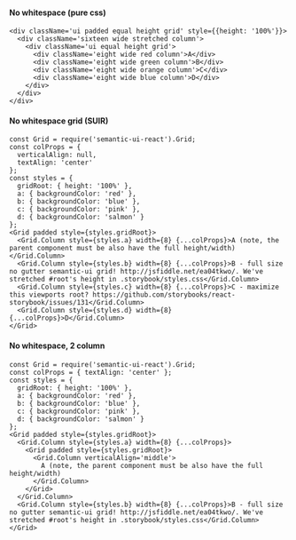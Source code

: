 #### No whitespace (pure css)

    <div className='ui padded equal height grid' style={{height: '100%'}}>
      <div className='sixteen wide stretched column'>
        <div className='ui equal height grid'>
          <div className='eight wide red column'>A</div>
          <div className='eight wide green column'>B</div>
          <div className='eight wide orange column'>C</div>
          <div className='eight wide blue column'>D</div>
        </div>
      </div>
    </div>


####  No whitespace grid (SUIR)

    const Grid = require('semantic-ui-react').Grid;
    const colProps = {
      verticalAlign: null,
      textAlign: 'center'
    };
    const styles = {
      gridRoot: { height: '100%' },
      a: { backgroundColor: 'red' },
      b: { backgroundColor: 'blue' },
      c: { backgroundColor: 'pink' },
      d: { backgroundColor: 'salmon' }
    };
    <Grid padded style={styles.gridRoot}>
      <Grid.Column style={styles.a} width={8} {...colProps}>A (note, the parent component must be also have the full height/width)</Grid.Column>
      <Grid.Column style={styles.b} width={8} {...colProps}>B - full size no gutter semantic-ui grid! http://jsfiddle.net/ea04tkwo/. We've stretched #root's height in .storybook/styles.css</Grid.Column>
      <Grid.Column style={styles.c} width={8} {...colProps}>C - maximize this viewports root? https://github.com/storybooks/react-storybook/issues/131</Grid.Column>
      <Grid.Column style={styles.d} width={8} {...colProps}>D</Grid.Column>
    </Grid>


#### No whitespace, 2 column

    const Grid = require('semantic-ui-react').Grid;
    const colProps = { textAlign: 'center' };
    const styles = {
      gridRoot: { height: '100%' },
      a: { backgroundColor: 'red' },
      b: { backgroundColor: 'blue' },
      c: { backgroundColor: 'pink' },
      d: { backgroundColor: 'salmon' }
    };
    <Grid padded style={styles.gridRoot}>
      <Grid.Column style={styles.a} width={8} {...colProps}>
        <Grid padded style={styles.gridRoot}>
          <Grid.Column verticalAlign='middle'>
            A (note, the parent component must be also have the full height/width)
          </Grid.Column>
        </Grid>
      </Grid.Column>
      <Grid.Column style={styles.b} width={8} {...colProps}>B - full size no gutter semantic-ui grid! http://jsfiddle.net/ea04tkwo/. We've stretched #root's height in .storybook/styles.css</Grid.Column>
    </Grid>

